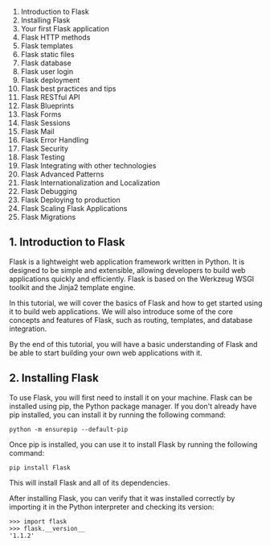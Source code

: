 1. Introduction to Flask
2. Installing Flask
3. Your first Flask application
4. Flask HTTP methods
5. Flask templates
6. Flask static files
7. Flask database
8. Flask user login
9. Flask deployment
10. Flask best practices and tips
11. Flask RESTful API
12. Flask Blueprints
13. Flask Forms
14. Flask Sessions
15. Flask Mail
16. Flask Error Handling
17. Flask Security
18. Flask Testing
19. Flask Integrating with other technologies
20. Flask Advanced Patterns
21. Flask Internationalization and Localization
22. Flask Debugging
23. Flask Deploying to production
24. Flask Scaling Flask Applications
25. Flask Migrations

## 1. Introduction to Flask
Flask is a lightweight web application framework written in Python. It is designed to be simple and extensible, allowing developers to build web applications quickly and efficiently. Flask is based on the Werkzeug WSGI toolkit and the Jinja2 template engine.

In this tutorial, we will cover the basics of Flask and how to get started using it to build web applications. We will also introduce some of the core concepts and features of Flask, such as routing, templates, and database integration.

By the end of this tutorial, you will have a basic understanding of Flask and be able to start building your own web applications with it.

## 2. Installing Flask
To use Flask, you will first need to install it on your machine. Flask can be installed using pip, the Python package manager. If you don't already have pip installed, you can install it by running the following command:
  ```shell 
  python -m ensurepip --default-pip
  ```
Once pip is installed, you can use it to install Flask by running the following command:
  ```shell
  pip install Flask
  ```
This will install Flask and all of its dependencies.

After installing Flask, you can verify that it was installed correctly by importing it in the Python interpreter and checking its version:
  ```
  >>> import flask
  >>> flask.__version__
  '1.1.2'
  ```
